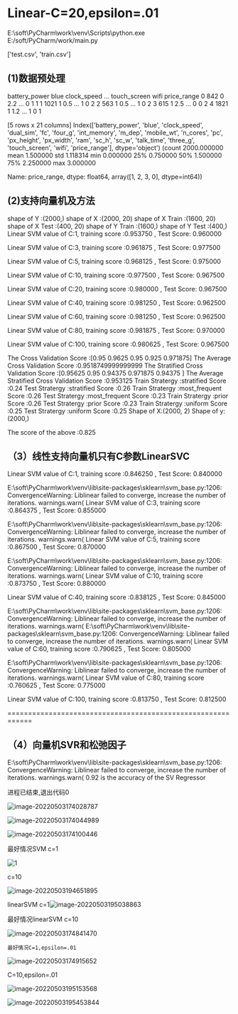 

# Linear-C=20,epsilon=.01

E:\soft\PyCharm\work\venv\Scripts\python.exe E:/soft/PyCharm/work/main.py

['test.csv', 'train.csv']

## (1)数据预处理

   battery_power  blue  clock_speed  ...  touch_screen  wifi  price_range
0            842     0          2.2  ...             0     1            1
1           1021     1          0.5  ...             1     0            2
2            563     1          0.5  ...             1     0            2
3            615     1          2.5  ...             0     0            2
4           1821     1          1.2  ...             1     0            1

[5 rows x 21 columns]
Index(['battery_power', 'blue', 'clock_speed', 'dual_sim', 'fc', 'four_g',
       'int_memory', 'm_dep', 'mobile_wt', 'n_cores', 'pc', 'px_height',
       'px_width', 'ram', 'sc_h', 'sc_w', 'talk_time', 'three_g',
       'touch_screen', 'wifi', 'price_range'],
      dtype='object')
(count    2000.000000
mean        1.500000
std         1.118314
min         0.000000
25%         0.750000
50%         1.500000
75%         2.250000
max         3.000000

Name: price_range, dtype: float64, array([1, 2, 3, 0], dtype=int64))

## (2)支持向量机及方法

shape of Y :(2000,)
shape of X :(2000, 20)
shape of X Train :(1600, 20)
shape of X Test :(400, 20)
shape of Y Train :(1600,)
shape of Y Test :(400,)
Linear SVM value of C:1, training score :0.953750 , Test Score: 0.960000 

Linear SVM value of C:3, training score :0.961875 , Test Score: 0.977500 

Linear SVM value of C:5, training score :0.968125 , Test Score: 0.975000 

Linear SVM value of C:10, training score :0.977500 , Test Score: 0.967500 

Linear SVM value of C:20, training score :0.980000 , Test Score: 0.967500 

Linear SVM value of C:40, training score :0.981250 , Test Score: 0.962500 

Linear SVM value of C:60, training score :0.981250 , Test Score: 0.962500 

Linear SVM value of C:80, training score :0.981875 , Test Score: 0.970000 

Linear SVM value of C:100, training score :0.980625 , Test Score: 0.967500 

The Cross Validation Score :[0.95     0.9625   0.95     0.925    0.971875]
The Average Cross Validation Score :0.9518749999999999
The Stratified Cross Validation Score :[0.95625  0.95     0.94375  0.971875 0.94375 ]
The Average Stratified Cross Validation Score :0.953125
Train Stratergy :stratified 
 Score :0.24
Test Stratergy :stratified 
 Score :0.26
Train Stratergy :most_frequent 
 Score :0.26
Test Stratergy :most_frequent 
 Score :0.23
Train Stratergy :prior 
 Score :0.26
Test Stratergy :prior 
 Score :0.23
Train Stratergy :uniform 
 Score :0.25
Test Stratergy :uniform 
 Score :0.25
Shape of X:(2000, 2)
Shape of y:(2000,)

The score of the above :0.825

## （3）线性支持向量机只有C参数LinearSVC

Linear SVM value of C:1, training score :0.846250 , Test Score: 0.840000 

E:\soft\PyCharm\work\venv\lib\site-packages\sklearn\svm\_base.py:1206: ConvergenceWarning: Liblinear failed to converge, increase the number of iterations.
  warnings.warn(
Linear SVM value of C:3, training score :0.864375 , Test Score: 0.855000 

E:\soft\PyCharm\work\venv\lib\site-packages\sklearn\svm\_base.py:1206: ConvergenceWarning: Liblinear failed to converge, increase the number of iterations.
  warnings.warn(
Linear SVM value of C:5, training score :0.867500 , Test Score: 0.870000 

E:\soft\PyCharm\work\venv\lib\site-packages\sklearn\svm\_base.py:1206: ConvergenceWarning: Liblinear failed to converge, increase the number of iterations.
  warnings.warn(
Linear SVM value of C:10, training score :0.873750 , Test Score: 0.880000 

Linear SVM value of C:40, training score :0.838125 , Test Score: 0.845000 

E:\soft\PyCharm\work\venv\lib\site-packages\sklearn\svm\_base.py:1206: ConvergenceWarning: Liblinear failed to converge, increase the number of iterations.
  warnings.warn(
E:\soft\PyCharm\work\venv\lib\site-packages\sklearn\svm\_base.py:1206: ConvergenceWarning: Liblinear failed to converge, increase the number of iterations.
  warnings.warn(
Linear SVM value of C:60, training score :0.790625 , Test Score: 0.805000 

E:\soft\PyCharm\work\venv\lib\site-packages\sklearn\svm\_base.py:1206: ConvergenceWarning: Liblinear failed to converge, increase the number of iterations.
  warnings.warn(
Linear SVM value of C:80, training score :0.760625 , Test Score: 0.775000 

Linear SVM value of C:100, training score :0.813750 , Test Score: 0.812500 

============================================================

## （4）向量机SVR和松弛因子

E:\soft\PyCharm\work\venv\lib\site-packages\sklearn\svm\_base.py:1206: ConvergenceWarning: Liblinear failed to converge, increase the number of iterations.
  warnings.warn(
0.92 is the accuracy of the SV Regressor

进程已结束,退出代码0

![image-20220503174028787](%E8%AE%A1%E7%AE%97%E7%BB%93%E6%9E%9C.assets/image-20220503174028787.png)

![image-20220503174044989](%E8%AE%A1%E7%AE%97%E7%BB%93%E6%9E%9C.assets/image-20220503174044989.png)



![image-20220503174100446](%E8%AE%A1%E7%AE%97%E7%BB%93%E6%9E%9C.assets/image-20220503174100446.png)

最好情况SVM c=1

![1](%E8%AE%A1%E7%AE%97%E7%BB%93%E6%9E%9C.assets/1.png)

c=10

![image-20220503194651895](%E8%AE%A1%E7%AE%97%E7%BB%93%E6%9E%9C.assets/image-20220503194651895.png)

linearSVM c=1![image-20220503195038863](%E8%AE%A1%E7%AE%97%E7%BB%93%E6%9E%9C.assets/image-20220503195038863.png)

最好情况linearSVM c=10

![image-20220503174841470](%E8%AE%A1%E7%AE%97%E7%BB%93%E6%9E%9C.assets/image-20220503174841470.png)

```
最好情况C=1,epsilon=.01
```

![image-20220503174915652](%E8%AE%A1%E7%AE%97%E7%BB%93%E6%9E%9C.assets/image-20220503174915652.png)

C=10,epsilon=.01

![image-20220503195153568](%E8%AE%A1%E7%AE%97%E7%BB%93%E6%9E%9C.assets/image-20220503195153568.png)

![image-20220503195453844](%E8%AE%A1%E7%AE%97%E7%BB%93%E6%9E%9C.assets/image-20220503195453844.png)